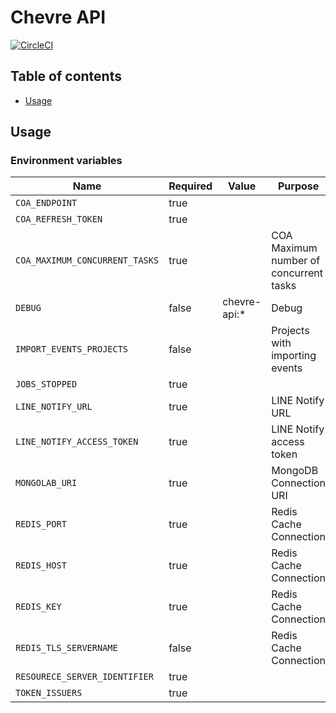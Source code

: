 # Chevre API

[![CircleCI](https://circleci.com/gh/chevre-jp/api.svg?style=svg)](https://circleci.com/gh/chevre-jp/api)

## Table of contents

* [Usage](#usage)

## Usage

### Environment variables

| Name                           | Required | Value        | Purpose                                |
| ------------------------------ | -------- | ------------ | -------------------------------------- |
| `COA_ENDPOINT`                 | true     |              |                                        |
| `COA_REFRESH_TOKEN`            | true     |              |                                        |
| `COA_MAXIMUM_CONCURRENT_TASKS` | true     |              | COA Maximum number of concurrent tasks |
| `DEBUG`                        | false    | chevre-api:* | Debug                                  |
| `IMPORT_EVENTS_PROJECTS`       | false    |              | Projects with importing events         |
| `JOBS_STOPPED`                 | true     |              |                                        |
| `LINE_NOTIFY_URL`              | true     |              | LINE Notify URL                        |
| `LINE_NOTIFY_ACCESS_TOKEN`     | true     |              | LINE Notify access token               |
| `MONGOLAB_URI`                 | true     |              | MongoDB Connection URI                 |
| `REDIS_PORT`                   | true     |              | Redis Cache Connection                 |
| `REDIS_HOST`                   | true     |              | Redis Cache Connection                 |
| `REDIS_KEY`                    | true     |              | Redis Cache Connection                 |
| `REDIS_TLS_SERVERNAME`         | false    |              | Redis Cache Connection                 |
| `RESOURECE_SERVER_IDENTIFIER`  | true     |              |                                        |
| `TOKEN_ISSUERS`                | true     |              |                                        |
